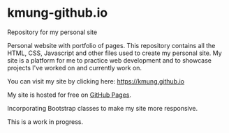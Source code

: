 # kmung-github.io
Repository for my personal site

Personal website with portfolio of pages.
This repository contains all the HTML, CSS, Javascript and other files used to create my personal site.
My site is a platform for me to practice web development and to showcase projects I've worked on and currently work on.

You can visit my site by clicking here: https://kmung.github.io

My site is hosted for free on [GitHub Pages](https://pages.github.com/).

Incorporating Bootstrap classes to make my site more responsive.

This is a work in progress.
